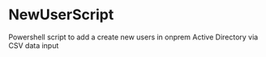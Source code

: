 # NewUserScript
Powershell script to add a create new users in onprem Active Directory via CSV data input
